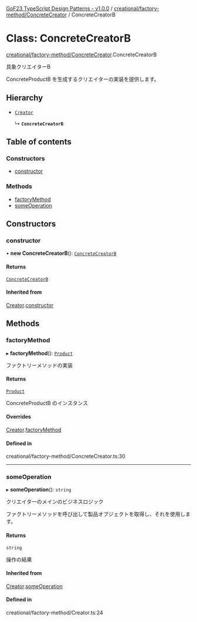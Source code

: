 [GoF23 TypeScript Design Patterns - v1.0.0](../README.md) / [creational/factory-method/ConcreteCreator](../modules/creational_factory_method_ConcreteCreator.md) / ConcreteCreatorB

# Class: ConcreteCreatorB

[creational/factory-method/ConcreteCreator](../modules/creational_factory_method_ConcreteCreator.md).ConcreteCreatorB

具象クリエイターB

ConcreteProductB を生成するクリエイターの実装を提供します。

## Hierarchy

- [`Creator`](creational_factory_method_Creator.Creator.md)

  ↳ **`ConcreteCreatorB`**

## Table of contents

### Constructors

- [constructor](creational_factory_method_ConcreteCreator.ConcreteCreatorB.md#constructor)

### Methods

- [factoryMethod](creational_factory_method_ConcreteCreator.ConcreteCreatorB.md#factorymethod)
- [someOperation](creational_factory_method_ConcreteCreator.ConcreteCreatorB.md#someoperation)

## Constructors

### constructor

• **new ConcreteCreatorB**(): [`ConcreteCreatorB`](creational_factory_method_ConcreteCreator.ConcreteCreatorB.md)

#### Returns

[`ConcreteCreatorB`](creational_factory_method_ConcreteCreator.ConcreteCreatorB.md)

#### Inherited from

[Creator](creational_factory_method_Creator.Creator.md).[constructor](creational_factory_method_Creator.Creator.md#constructor)

## Methods

### factoryMethod

▸ **factoryMethod**(): [`Product`](../interfaces/creational_factory_method_Product.Product.md)

ファクトリーメソッドの実装

#### Returns

[`Product`](../interfaces/creational_factory_method_Product.Product.md)

ConcreteProductB のインスタンス

#### Overrides

[Creator](creational_factory_method_Creator.Creator.md).[factoryMethod](creational_factory_method_Creator.Creator.md#factorymethod)

#### Defined in

creational/factory-method/ConcreteCreator.ts:30

___

### someOperation

▸ **someOperation**(): `string`

クリエイターのメインのビジネスロジック

ファクトリーメソッドを呼び出して製品オブジェクトを取得し、それを使用します。

#### Returns

`string`

操作の結果

#### Inherited from

[Creator](creational_factory_method_Creator.Creator.md).[someOperation](creational_factory_method_Creator.Creator.md#someoperation)

#### Defined in

creational/factory-method/Creator.ts:24
